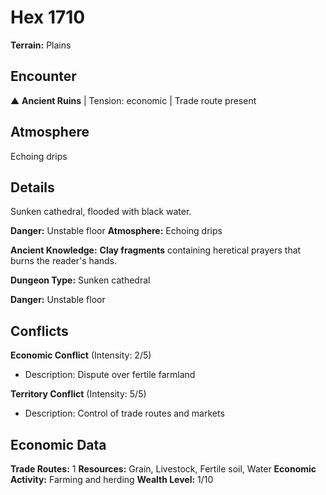 # Hex 1710

**Terrain:** Plains

## Encounter
▲ **Ancient Ruins** | Tension: economic | Trade route present

## Atmosphere
Echoing drips

## Details
Sunken cathedral, flooded with black water.

**Danger:** Unstable floor
**Atmosphere:** Echoing drips


**Ancient Knowledge:** **Clay fragments** containing heretical prayers that burns the reader's hands.

**Dungeon Type:** Sunken cathedral

**Danger:** Unstable floor

## Conflicts
**Economic Conflict** (Intensity: 2/5)
- Description: Dispute over fertile farmland

**Territory Conflict** (Intensity: 5/5)
- Description: Control of trade routes and markets

## Economic Data
**Trade Routes:** 1
**Resources:** Grain, Livestock, Fertile soil, Water
**Economic Activity:** Farming and herding
**Wealth Level:** 1/10
